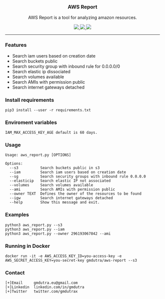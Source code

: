 <p align="center">
  <h3 align="center">AWS Report</h3>
  <p align="center">AWS Report is a tool for analyzing amazon resources.</p>

  <p align="center">
    <a href="https://twitter.com/gmdutrax">
      <img src="https://img.shields.io/badge/twitter-@gmdutrax-blue.svg">
    </a>
    <a href="https://travis-ci.org/gmdutra/aws-report">
      <img src="https://travis-ci.org/gmdutra/aws-report.svg?branch=master">
    </a>
    <a href="https://www.gnu.org/licenses/gpl-3.0">
      <img src="https://img.shields.io/badge/License-GPLv3-blue.svg">
    </a>
  </p>
</p>

<hr>

### Features

* Search iam users based on creation date
* Search buckets public
* Search security group with inbound rule for 0.0.0.0/0
* Search elastic ip dissociated
* Search volumes available
* Search AMIs with permission public
* Search internet gateways detached

### Install requirements
```
pip3 install --user -r requirements.txt
```

### Enviroment variables

```
IAM_MAX_ACCESS_KEY_AGE default is 60 days.
```

### Usage

```
Usage: aws_report.py [OPTIONS]

Options:
  --s3          Search buckets public in s3
  --iam         Search iam users based on creation date
  --sg          Search security groups with inbound rule 0.0.0.0
  --elasticip   Search elastic IP not associated
  --volumes     Search volumes available
  --ami         Search AMIs with permission public
  --owner TEXT  Defines the owner of the resources to be found
  --igw         Search internet gateways detached
  --help        Show this message and exit.
```

### Examples

```
python3 aws_report.py --s3
python3 aws_report.py --iam
python3 aws_report.py --owner 296193067842 --ami
```

### Running in Docker

```
docker run -it -e AWS_ACCESS_KEY_ID=you-access-key -e AWS_SECRET_ACCESS_KEY=you-secret-key gmdutra/aws-report --s3
```

### Contact

```
[+]Email     gmdutra.eu@gmail.com
[+]Linkedin  linkedin.com/in/gmdutra
[+]Twitter   twitter.com/gmdutrax
```
